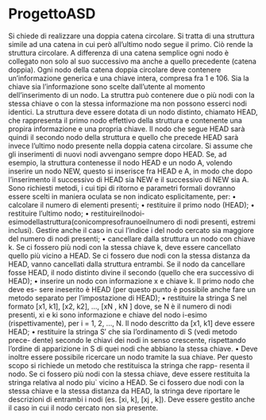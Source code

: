 # ProgettoASD
Si chiede di realizzare una doppia catena circolare. Si tratta di una struttura simile ad una catena in cui però all’ultimo nodo segue il primo. Ciò rende la struttura circolare. A differenza di una catena semplice ogni nodo è collegato non solo al suo successivo ma anche a quello precedente (catena doppia).
Ogni nodo della catena doppia circolare deve contenere un’informazione generica e una chiave intera, compresa fra 1 e 106. Sia la chiave sia l’informazione sono scelte dall’utente al momento dell’inserimento di un nodo. La struttra può contenere due o più nodi con la stessa chiave o con la stessa informazione ma non possono esserci nodi identici.
La struttura deve essere dotata di un nodo distinto, chiamato HEAD, che rappresenta il primo nodo effettivo della struttura e contenente una propira informazione e una propria chiave. Il nodo che segue HEAD sarà quindi il secondo nodo della struttura e quello che precede HEAD sarà invece l’ultimo nodo presente nella doppia catena circolare.
Si assume che gli inserimenti di nuovi nodi avvengano sempre dopo HEAD. Se, ad esempio, la struttura contenesse il nodo HEAD e un nodo A, volendo inserire un nodo NEW, questo si inserisce fra HEAD e A, in modo che dopo l’inserimento il successivo di HEAD sia NEW e il successivo di NEW sia A.
Sono richiesti metodi, i cui tipi di ritorno e parametri formali dovranno essere scelti in maniera oculata se non indicato esplicitamente, per:
• calcolare il numero di elementi presenti;
• restituire il primo nodo (HEAD);
• restituire l’ultimo nodo;
• restituireilnodoi-esimodellastruttura(conicompresofraunoeilnumero di nodi presenti, estremi inclusi). Gestire anche il caso in cui l’indice i del nodo cercato sia maggiore del numero di nodi presenti;
• cancellare dalla struttura un nodo con chiave k. Se ci fossero più nodi con la stessa chiave k, deve essere cancellato quello più vicino a HEAD. Se ci fossero due nodi con la stessa distanza da HEAD, vanno cancellati dalla struttura entrambi. Se il nodo da cancellare fosse HEAD, il nodo distinto divine il secondo (quello che era successivo di HEAD);
• inserire un nodo con informazione x e chiave k. Il primo nodo che deve es- sere ineserito è HEAD (per questo punto è possibile anche fare un metodo separato per l’impostazione di HEAD);
• restituire la stringa S nel formato [x1, k1], [x2, k2], ..., [xN , kN ] dove, se N è il numero di nodi presenti, xi e ki sono informazione e chiave del nodo i-esimo (rispettivamente), per i = 1, 2, ..., N. Il nodo descritto da [x1, k1] deve essere HEAD;
• restituire la stringa S′ che sia l’ordinamento di S (vedi metodo prece- dente) secondo le chiavi dei nodi in senso crescente, rispettando l’ordine di apparizione in S di quei nodi che abbiano la stessa chiave.
• Deve inoltre essere possibile ricercare un nodo tramite la sua chiave. Per questo scopo si richiede un metodo che restituisca la stringa che rapp- resenta il nodo. Se ci fossero più nodi con la stessa chiave, deve essere restituita la stringa relativa al nodo piu` vicino a HEAD. Se ci fossero due nodi con la stessa chiave e la stessa distanza da HEAD, la stringa deve riportare le descrizioni di entrambi i nodi (es. [xi, k], [xj , k]). Deve essere gestito anche il caso in cui il nodo cercato non sia presente.

